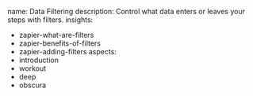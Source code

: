 name: Data Filtering
description: Control what data enters or leaves your steps with filters.
insights:
  - zapier-what-are-filters
  - zapier-benefits-of-filters
  - zapier-adding-filters
aspects:
  - introduction
  - workout
  - deep
  - obscura
 
